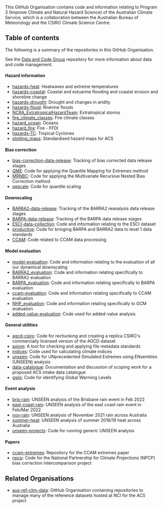 This GitHub Organisation contains code and information relating to
Program 3 (Improve Climate and Natural Hazard Science) of the Australian Climate Service,
which is a collaboration between the Australian Bureau of Meteorology and the CSIRO Climate Science Centre.

## Table of contents

The following is a summary of the repositories in this GitHub Organisation.

See the [Data and Code Group](https://github.com/AusClimateService/data-code-group)
repository for more information about data and code management.

#### Hazard information

- [hazards-heat](https://github.com/AusClimateService/hazards-heat): Heatwaves and extreme temperatures
- [hazards-coastal](https://github.com/AusClimateService/hazards-coastal): Coastal and estuarine flooding and coastal erosion and shoreline change
- [hazards-drought](https://github.com/AusClimateService/hazards-drought): Drought and changes in aridity
- [hazards-flood](https://github.com/AusClimateService/hazard-flood): Riverine floods
- [NCRA_ExtratropicalHazardTeam](https://github.com/AusClimateService/NCRA_ExtratropicalHazardTeam): Extratropical storms
- [fire_climate_classes](https://github.com/AusClimateService/fire_climate_classes): Fire climate classes
- [hazard_ocean](https://github.com/AusClimateService/hazard_ocean): Oceans
- [hazard_fire](https://github.com/AusClimateService/hazard_fire): Fire - FFDI
- [hazards-TC](https://github.com/AusClimateService/hazards-TC): Tropical Cyclones
- [plotting_maps](https://github.com/AusClimateService/plotting_maps): Standardised hazard maps for ACS

#### Bias correction

- [bias-correction-data-release](https://github.com/AusClimateService/bias-correction-data-release): Tracking of bias corrected data release stages
- [QME](https://github.com/AusClimateService/QME): Code for applying the Quantile Mapping for Extremes method
- [MRNBC](https://github.com/AusClimateService/MRNBC/): Code for applying the Multivariate Recursive Nested Bias Correction method
- [qqscale](https://github.com/AusClimateService/qqscale): Code for quantile scaling

#### Downscaling

- [BARRA2-data-release](https://github.com/AusClimateService/BARRA2-data-release): Tracking of the BARRA2 reanalysis data release stages
- [BARPA-data-release](https://github.com/AusClimateService/BARPA-data-release): Tracking of the BARPA data release stages
- [ESCI-data-collection](https://github.com/AusClimateService/ESCI-data-collection): Code and information relating to the ESCI dataset
- [productive](https://github.com/AusClimateService/productive): Code for bringing BARPA and BARRA2 data to level 1 data standards
- [CCAM](https://github.com/AusClimateService/CCAM): Code related to CCAM data processing

#### Model evaluation

- [model-evaluation](https://github.com/AusClimateService/model-evaluation): Code and information relating to the evaluation of all our dynamical downscaling
- [BARRA2_evaluation](https://github.com/AusClimateService/BARRA2_evaluation): Code and information relating specifically to BARRA2 evaluation
- [BARPA_evaluation](https://github.com/AusClimateService/BARPA_evaluation): Code and information relating specifically to BARPA evaluation
- [ccam-evaluation](https://github.com/AusClimateService/ccam-evaluation): Code and information relating specifically to CCAM evaluation
- [NHP_evaluation](https://github.com/AusClimateService/NHP_evaluation): Code and information relating specifically to GCM evaluation
- [added-value-evaluation](https://github.com/AusClimateService/added-value-evaluation): Code used for added-value analysis

#### General utilities

- [agcd-csiro](https://github.com/AusClimateService/agcd-csiro): Code for rechunking and creating a replica CSIRO's commercially licensed version of the AGCD dataset
- [axiom](https://github.com/AusClimateService/axiom): A tool for checking and applying file metadata standards
- [indices](https://github.com/AusClimateService/indices): Code used for calculating climate indices
- [unseen](https://github.com/AusClimateService/unseen): Code for UNprecedented Simulated Extremes using ENsembles (UNSEEN) analysis
- [data-catalogue](https://github.com/AusClimateService/data-catalogue): Documentation and discussion of scoping work for a proposed ACS intake data catalogue
- [gwls](https://github.com/AusClimateService/gwls): Code for identifying Global Warming Levels

#### Event analysis

- [bris-rain](https://github.com/AusClimateService/bris-rain): UNSEEN analysis of the Brisbane rain event in Feb 2022
- [east-coast-rain](https://github.com/AusClimateService/east-coast-rain): UNSEEN analysis of the east coast rain event in Feb/Mar 2022 
- [nov-rain](https://github.com/AusClimateService/nov-rain): UNSEEN analysis of November 2021 rain across Australia 
- [summer-heat](https://github.com/AusClimateService/summer-heat): UNSEEN analysis of summer 2018/19 heat across Australia
- [unseen-projects](https://github.com/AusClimateService/unseen-projects): Code for running generic UNSEEN analysis

#### Papers

- [ccam-extremes](https://github.com/AusClimateService/ccam-extremes): Repository for the CCAM extremes paper
- [npcp](https://github.com/AusClimateService/npcp): Code for the National Partnership for Climate Projections (NPCP) bias correction intercomparison project


## Related Organisations

- [aus-ref-clim-data](https://github.com/aus-ref-clim-data-nci): GitHub Organisation containing repositories to manage many of the reference datasets hosted at NCI for the ACS project
